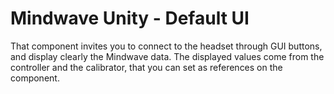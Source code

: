 # Mindwave Unity - Default UI

That component invites you to connect to the headset through GUI buttons, and display clearly the Mindwave data. The displayed values come from the controller and the calibrator, that you can set as references on the component.